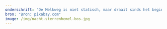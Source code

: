 ```yaml
---
onderschrift: "De Melkweg is niet statisch, maar draait sinds het begin der tijden. "
bron: "Bron: pixabay.com"
image: /img/nacht-sterrenhemel-bos.jpg
---
```

